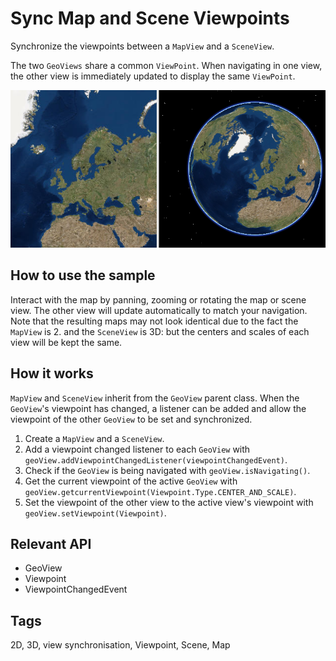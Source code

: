 # Sync Map and Scene Viewpoints

Synchronize the viewpoints between a `MapView` and a `SceneView`.

The two `GeoViews` share a common `ViewPoint`. When navigating in one view, the other view is immediately updated to display the same `ViewPoint`.

![](SyncMapAndSceneViewpoints.png)

## How to use the sample

Interact with the map by panning, zooming or rotating the map or scene view. The other view will update automatically to match your navigation. Note that the resulting maps may not look identical due to the fact the `MapView` is 2.  and the `SceneView` is 3D: but the centers and scales of each view will be kept the same.

## How it works

`MapView` and `SceneView` inherit from the `GeoView` parent class. When the `GeoView`'s viewpoint has changed, a listener can be added and allow the viewpoint of the other `GeoView` to be set and synchronized.
1.  Create a `MapView` and a `SceneView`.
2.  Add a viewpoint changed listener to each `GeoView` with `geoView.addViewpointChangedListener(viewpointChangedEvent)`.
3.  Check if the `GeoView` is being navigated with `geoView.isNavigating()`.
4.  Get the current viewpoint of the active `GeoView` with `geoView.getcurrentViewpoint(Viewpoint.Type.CENTER_AND_SCALE)`.
5.  Set the viewpoint of the other view to the active view's viewpoint with `geoView.setViewpoint(Viewpoint)`.

## Relevant API

*   GeoView
*   Viewpoint
*   ViewpointChangedEvent

## Tags

2D, 3D, view synchronisation, Viewpoint, Scene, Map
